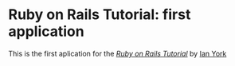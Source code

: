 # Ruby on Rails Tutorial: first application

This is the first aplication for the
[*Ruby on Rails Tutorial*](http://railstutorial.org/)
by [Ian York](http://google.com)